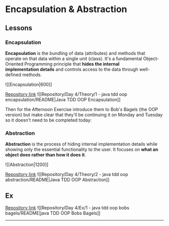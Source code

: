 # Encapsulation & Abstraction
## Lessons
### Encapsulation
**Encapsulation** is the bundling of data (attributes) and methods that operate on that data within a single unit (class). It's a fundamental Object-Oriented Programming principle that **hides the internal implementation details** and controls access to the data through well-defined methods.

![[Encapsulation|600]]

[Repository link](https://github.com/boolean-uk/java-tdd-oop-encapsulation.git)
![[Repository/Day 4/Theory/1 - java tdd oop encapsulation/README|Java TDD OOP Encapsulation]]

Then for the Afternoon Exercise introduce them to Bob's Bagels (the OOP version) but make clear that they'll be continuing it on Monday and Tuesday so it doesn't need to be completed today:

### Abstraction
**Abstraction** is the process of hiding internal implementation details while showing only the essential functionality to the user. It focuses on **what an object does rather than how it does it**.

![[Abstraction|1200]]

[Repository link](https://github.com/boolean-uk/java-tdd-oop-abstraction.git)
![[Repository/Day 4/Theory/2 - java tdd oop abstraction/README|Java TDD OOP Abstraction]]

## Ex
[Repository link](https://github.com/boolean-uk/java-tdd-oop-bobs-bagels.git)
![[Repository/Day 4/Ex/1 - java tdd oop bobs bagels/README|java TDD OOP Bobs Bagels]]

---

